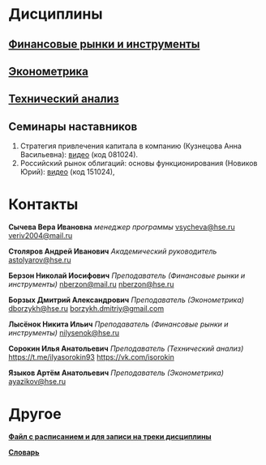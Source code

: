 # Дисциплины
## [Финансовые рынки и инструменты](ИФР/Финансовые%20рынки%20и%20инструменты/README.md)
## [Эконометрика](ИФР/Эконометрика/README.md)
## [Технический анализ](ИФР/Технический%20анализ/README.md)

## Семинары наставников
1. Стратегия привлечения капитала в компанию (Кузнецова Анна Васильевна): [видео](https://my.mts-link.ru/6852919/216715763/record-new/2032679046) (код 081024).
2. Российский рынок облигаций: основы функционирования (Новиков Юрий): [видео](https://my.mts-link.ru/6852919/876653842/record-new/609176361) (код 151024), 

# Контакты
**Сычева Вера Ивановна**
*менеджер программы*
vsycheva@hse.ru
veriv2004@mail.ru

**Столяров Андрей Иванович**
*Академический руководитель*
astolyarov@hse.ru

**Берзон Николай Иосифович**
*Преподаватель (Финансовые рынки и инструменты)*
nberzon@mail.ru
nberzon@hse.ru

**Борзых Дмитрий Александрович**
*Преподаватель (Эконометрика)*
dborzykh@hse.ru
borzykh.dmitriy@gmail.com

**Лысёнок Никита Ильич**
*Преподаватель (Финансовые рынки и инструменты)*
nilysenok@hse.ru

**Сорокин Илья Анатольевич**
*Преподаватель (Технический анализ)*
https://t.me/ilyasorokin93
https://vk.com/isorokin

**Языков Артём Анатольевич**
*Преподаватель (Эконометрика)*
ayazikov@hse.ru

# Другое

**[Файл с расписанием и для записи на треки дисциплины](https://docs.google.com/spreadsheets/d/1hFOoC1af4pV6omUc92eYhGxcrEVsbigJ9kn56WNL3EU/edit?gid=0#gid=0)**

**[Словарь](Словарь.md)**
